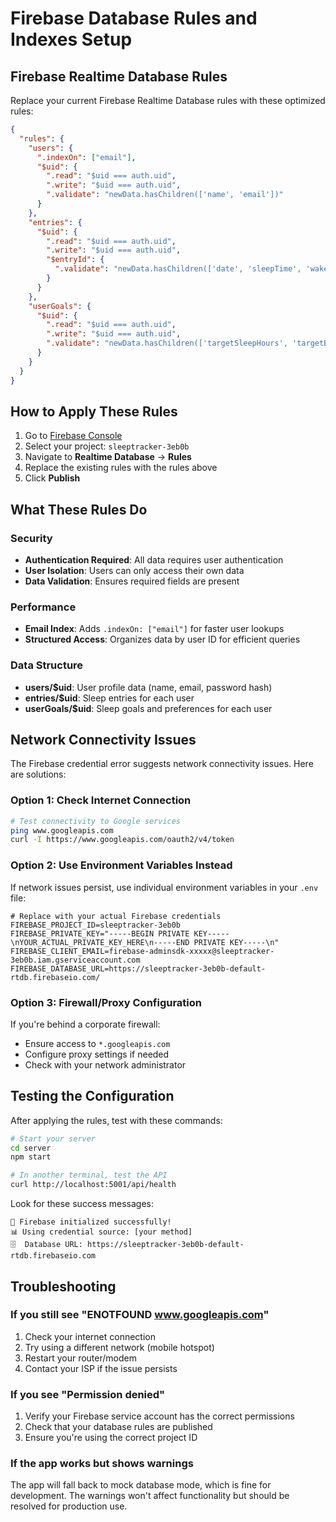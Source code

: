 # Firebase Database Rules and Indexes Setup

## Firebase Realtime Database Rules

Replace your current Firebase Realtime Database rules with these optimized rules:

```json
{
  "rules": {
    "users": {
      ".indexOn": ["email"],
      "$uid": {
        ".read": "$uid === auth.uid",
        ".write": "$uid === auth.uid",
        ".validate": "newData.hasChildren(['name', 'email'])"
      }
    },
    "entries": {
      "$uid": {
        ".read": "$uid === auth.uid",
        ".write": "$uid === auth.uid",
        "$entryId": {
          ".validate": "newData.hasChildren(['date', 'sleepTime', 'wakeTime', 'duration'])"
        }
      }
    },
    "userGoals": {
      "$uid": {
        ".read": "$uid === auth.uid",
        ".write": "$uid === auth.uid",
        ".validate": "newData.hasChildren(['targetSleepHours', 'targetBedtime', 'targetWakeTime'])"
      }
    }
  }
}
```

## How to Apply These Rules

1. Go to [Firebase Console](https://console.firebase.google.com/)
2. Select your project: `sleeptracker-3eb0b`
3. Navigate to **Realtime Database** → **Rules**
4. Replace the existing rules with the rules above
5. Click **Publish**

## What These Rules Do

### Security
- **Authentication Required**: All data requires user authentication
- **User Isolation**: Users can only access their own data
- **Data Validation**: Ensures required fields are present

### Performance
- **Email Index**: Adds `.indexOn: ["email"]` for faster user lookups
- **Structured Access**: Organizes data by user ID for efficient queries

### Data Structure
- **users/$uid**: User profile data (name, email, password hash)
- **entries/$uid**: Sleep entries for each user
- **userGoals/$uid**: Sleep goals and preferences for each user

## Network Connectivity Issues

The Firebase credential error suggests network connectivity issues. Here are solutions:

### Option 1: Check Internet Connection
```bash
# Test connectivity to Google services
ping www.googleapis.com
curl -I https://www.googleapis.com/oauth2/v4/token
```

### Option 2: Use Environment Variables Instead
If network issues persist, use individual environment variables in your `.env` file:

```env
# Replace with your actual Firebase credentials
FIREBASE_PROJECT_ID=sleeptracker-3eb0b
FIREBASE_PRIVATE_KEY="-----BEGIN PRIVATE KEY-----\nYOUR_ACTUAL_PRIVATE_KEY_HERE\n-----END PRIVATE KEY-----\n"
FIREBASE_CLIENT_EMAIL=firebase-adminsdk-xxxxx@sleeptracker-3eb0b.iam.gserviceaccount.com
FIREBASE_DATABASE_URL=https://sleeptracker-3eb0b-default-rtdb.firebaseio.com/
```

### Option 3: Firewall/Proxy Configuration
If you're behind a corporate firewall:
- Ensure access to `*.googleapis.com`
- Configure proxy settings if needed
- Check with your network administrator

## Testing the Configuration

After applying the rules, test with these commands:

```bash
# Start your server
cd server
npm start

# In another terminal, test the API
curl http://localhost:5001/api/health
```

Look for these success messages:
```
🚀 Firebase initialized successfully!
📊 Using credential source: [your method]
🗄️  Database URL: https://sleeptracker-3eb0b-default-rtdb.firebaseio.com
```

## Troubleshooting

### If you still see "ENOTFOUND www.googleapis.com"
1. Check your internet connection
2. Try using a different network (mobile hotspot)
3. Restart your router/modem
4. Contact your ISP if the issue persists

### If you see "Permission denied"
1. Verify your Firebase service account has the correct permissions
2. Check that your database rules are published
3. Ensure you're using the correct project ID

### If the app works but shows warnings
The app will fall back to mock database mode, which is fine for development. The warnings won't affect functionality but should be resolved for production use.